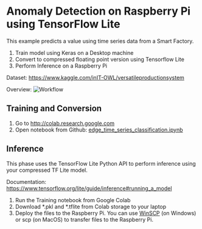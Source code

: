 # Anomaly Detection on Raspberry Pi using TensorFlow Lite

This example predicts a value using time series data from a Smart Factory.

1. Train model using Keras on a Desktop machine
2. Convert to compressed floating point version using Tensorflow Lite
3. Perform Inference on a Raspberry Pi

Dataset: https://www.kaggle.com/inIT-OWL/versatileproductionsystem

Overview:
![Workflow](https://www.tensorflow.org/lite/images/convert/workflow.svg)

## Training and Conversion
1. Go to http://colab.research.google.com
2. Open notebook from Github: [edge_time_series_classification.ipynb](edge_time_series_classification.ipynb)

## Inference
This phase uses the TensorFlow Lite Python API to perform inference using your compressed TF Lite model.

Documentation: https://www.tensorflow.org/lite/guide/inference#running_a_model

1. Run the Training notebook from Google Colab
2. Download *.pkl and *.tflite from Colab storage to your laptop
3. Deploy the files to the Raspberry Pi. You can use [WinSCP](https://winscp.net/eng/download.php) (on Windows) or scp (on MacOS) to transfer files to the Raspberry Pi.

